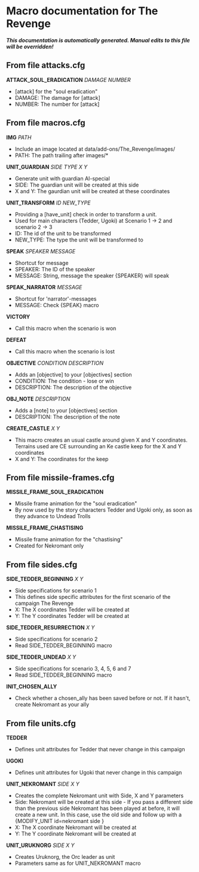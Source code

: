 # Macro documentation for The Revenge

***This documentation is automatically generated. Manual edits to this file will be overridden!***

## From file attacks.cfg

**ATTACK_SOUL_ERADICATION** *DAMAGE NUMBER*

- [attack] for the "soul eradication"
- DAMAGE: The damage for [attack]
- NUMBER: The number for [attack]


## From file macros.cfg

**IMG** *PATH*

- Include an image located at data/add-ons/The_Revenge/images/
- PATH: The path trailing after images/*


**UNIT_GUARDIAN** *SIDE TYPE X Y*

- Generate unit with guardian AI-special
- SIDE: The guardian unit will be created at this side
- X and Y: The gaurdian unit will be created at these coordinates


**UNIT_TRANSFORM** *ID NEW_TYPE*

- Providing a [have_unit] check in order to transform a unit.
- Used for main characters (Tedder, Ugoki) at Scenario 1 -> 2 and scenario 2 -> 3
- ID: The id of the unit to be transformed
- NEW_TYPE: The type the unit will be transformed to


**SPEAK** *SPEAKER MESSAGE*

- Shortcut for message
- SPEAKER: The ID of the speaker
- MESSAGE: String, message the speaker {SPEAKER} will speak


**SPEAK_NARRATOR** *MESSAGE*

- Shortcut for 'narrator'-messages
- MESSAGE: Check {SPEAK} macro


**VICTORY**

- Call this macro when the scenario is won


**DEFEAT**

- Call this macro when the scenario is lost


**OBJECTIVE** *CONDITION DESCRIPTION*

- Adds an [objective] to your [objectives] section
- CONDITION: The condition - lose or win
- DESCRIPTION: The description of the objective


**OBJ_NOTE** *DESCRIPTION*

- Adds a [note] to your [objectives] section
- DESCRIPTION: The description of the note


**CREATE_CASTLE** *X Y*

- This macro creates an usual castle around given X and Y coordinates. Terrains used are CE surrounding an Ke castle keep for the X and Y coordinates
- X and Y: The coordinates for the keep


## From file missile-frames.cfg

**MISSILE_FRAME_SOUL_ERADICATION**

- Missile frame animation for the "soul eradication"
- By now used by the story characters Tedder and Ugoki only, as soon as they advance to Undead Trolls


**MISSILE_FRAME_CHASTISING**

- Missile frame animation for the "chastising"
- Created for Nekromant only


## From file sides.cfg

**SIDE_TEDDER_BEGINNING** *X Y*

- Side specifications for scenario 1
- This defines side specific attributes for the first scenario of the campaign The Revenge
- X: The X coordinates Tedder will be created at
- Y: The Y coordinates Tedder will be created at


**SIDE_TEDDER_RESURRECTION** *X Y*

- Side specifications for scenario 2
- Read SIDE_TEDDER_BEGINNING macro


**SIDE_TEDDER_UNDEAD** *X Y*

- Side specifications for scenario 3, 4, 5, 6 and 7
- Read SIDE_TEDDER_BEGINNING macro


**INIT_CHOSEN_ALLY**

- Check whether a chosen_ally has been saved before or not. If it hasn't, create Nekromant as your ally


## From file units.cfg

**TEDDER**

- Defines unit attributes for Tedder that never change in this campaign


**UGOKI**

- Defines unit attributes for Ugoki that never change in this campaign


**UNIT_NEKROMANT** *SIDE X Y*

- Creates the complete Nekromant unit with Side, X and Y parameters
- Side: Nekromant will be created at this side - If you pass a different side than the previous side Nekromant has been played at before, it will create a new unit. In this case, use the old side and follow up with a {MODIFY_UNIT id=nekromant side <new side>}
- X: The X coordinate Nekromant will be created at
- Y: The Y coordinate Nekromant will be created at


**UNIT_URUKNORG** *SIDE X Y*

- Creates Uruknorg, the Orc leader as unit
- Parameters same as for UNIT_NEKROMANT macro


